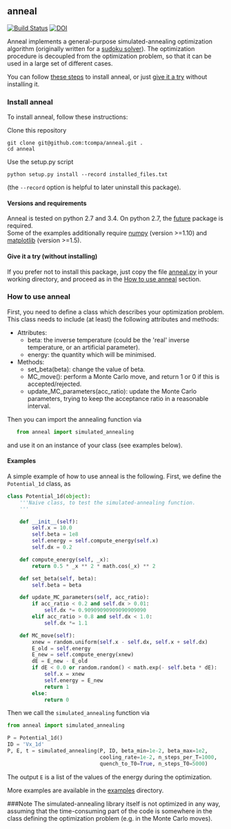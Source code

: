 ## anneal
[![Build Status](https://travis-ci.org/tcompa/anneal.svg?branch=master)](https://travis-ci.org/tcompa/anneal)
[![DOI](https://zenodo.org/badge/doi/10.5281/zenodo.50116.svg)](http://dx.doi.org/10.5281/zenodo.50116)


Anneal implements a general-purpose simulated-annealing optimization algorithm (originally written for a [sudoku solver](https://github.com/tcompa/sudoku_simulated_annealing)).
The optimization procedure is decoupled from the optimization problem, so that it can be used in a large set of different cases.

You can follow [these steps](#install-anneal) to install anneal, or just [give it a try](#give-it-a-try-without-installing) without installing it.

### Install anneal
To install anneal, follow these instructions:

Clone this repository
```
git clone git@github.com:tcompa/anneal.git .
cd anneal
```
Use the setup.py script
```
python setup.py install --record installed_files.txt
```
(the `--record` option is helpful to later uninstall this package).

#### Versions and requirements
Anneal is tested on python 2.7 and 3.4.
On python 2.7, the [future](https://pypi.python.org/pypi/future) package is required.  
Some of the examples additionally require [numpy](http://www.numpy.org/) (version >=1.10) and [matplotlib](http://matplotlib.org/) (version >=1.5).


#### Give it a try (without installing)
If you prefer not to install this package, just copy the file
[anneal.py](anneal/anneal.py) in your working directory, and proceed as in the [How to use anneal](#how-to-use-anneal) section.

### How to use anneal
First, you need to define a class which describes your optimization problem.
This class needs to include (at least) the following attributes and methods:
+ Attributes:
  + beta: the inverse temperature (could be the 'real' inverse temperature, or an artificial parameter).
  + energy: the quantity which will be minimised.
+ Methods:
  + set_beta(beta): change the value of beta.
  + MC_move(): perform a Monte Carlo move, and return 1 or 0 if this is accepted/rejected.
  + update_MC_parameters(acc_ratio): update the Monte Carlo parameters, trying to keep the acceptance ratio in a reasonable interval.

Then you can import the annealing function via
```python
   from anneal import simulated_annealing
```
and use it on an instance of your class (see examples below).


#### Examples
A simple example of how to use anneal is the following.
First, we define the `Potential_1d` class, as
```python
class Potential_1d(object):
    '''Naive class, to test the simulated-annealing function.
    '''

    def __init__(self):
        self.x = 10.0
        self.beta = 1e8
        self.energy = self.compute_energy(self.x)
        self.dx = 0.2

    def compute_energy(self, _x):
        return 0.5 * _x ** 2 * math.cos(_x) ** 2

    def set_beta(self, beta):
        self.beta = beta

    def update_MC_parameters(self, acc_ratio):
        if acc_ratio < 0.2 and self.dx > 0.01:
            self.dx *= 0.90909090909090909090
        elif acc_ratio > 0.8 and self.dx < 1.0:
            self.dx *= 1.1

    def MC_move(self):
        xnew = random.uniform(self.x - self.dx, self.x + self.dx)
        E_old = self.energy
        E_new = self.compute_energy(xnew)
        dE = E_new - E_old
        if dE < 0.0 or random.random() < math.exp(- self.beta * dE):
            self.x = xnew
            self.energy = E_new
            return 1
        else:
            return 0
```
Then we call the `simulated_annealing` function via
```python
from anneal import simulated_annealing

P = Potential_1d()
ID = 'Vx_1d'
P, E, t = simulated_annealing(P, ID, beta_min=1e-2, beta_max=1e2,
                              cooling_rate=1e-2, n_steps_per_T=1000,
                              quench_to_T0=True, n_steps_T0=5000)
```

The output `E` is a list of the values of the energy during the optimization.

More examples are available in the [examples](examples) directory.

###Note
The simulated-annealing library itself is not optimized in any way, assuming
that the time-consuming part of the code is somewhere in the class defining the
optimization problem (e.g. in the Monte Carlo moves).
